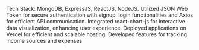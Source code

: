 Tech Stack: MongoDB, ExpressJS, ReactJS, NodeJS.
Utilized JSON Web Token for secure authentication with signup, login functionalities and Axios for efficient API communication.
Integrated react-chart-js for interactive data visualization, enhancing user experience.
Deployed applications on Vercel for efficient and scalable hosting.
Developed features for tracking income sources and expenses
